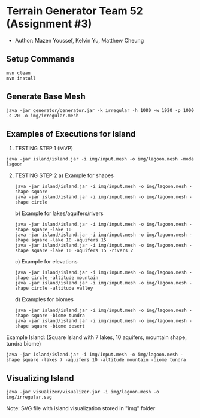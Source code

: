 # Terrain Generator Team 52 (Assignment #3)

  - Author: Mazen Youssef, Kelvin Yu, Matthew Cheung

## Setup Commands
```
mvn clean
mvn install
```
## Generate Base Mesh
```
java -jar generator/generator.jar -k irregular -h 1080 -w 1920 -p 1000 -s 20 -o img/irregular.mesh
```
## Examples of Executions for Island
1. TESTING STEP 1 (MVP)
```
java -jar island/island.jar -i img/input.mesh -o img/lagoon.mesh -mode lagoon
```

2. TESTING STEP 2
   a) Example for shapes
   ```
   java -jar island/island.jar -i img/input.mesh -o img/lagoon.mesh -shape square
   java -jar island/island.jar -i img/input.mesh -o img/lagoon.mesh -shape circle
   ```
   
   b) Example for lakes/aquifers/rivers
   ```
   java -jar island/island.jar -i img/input.mesh -o img/lagoon.mesh -shape square -lake 10
   java -jar island/island.jar -i img/input.mesh -o img/lagoon.mesh -shape square -lake 10 -aquifers 15
   java -jar island/island.jar -i img/input.mesh -o img/lagoon.mesh -shape square -lake 10 -aquifers 15 -rivers 2
   ```
   
   c) Example for elevations
   ```
   java -jar island/island.jar -i img/input.mesh -o img/lagoon.mesh -shape circle -altitude mountain
   java -jar island/island.jar -i img/input.mesh -o img/lagoon.mesh -shape circle -altitude valley
   ```
   
   d) Examples for biomes
   ```
   java -jar island/island.jar -i img/input.mesh -o img/lagoon.mesh -shape square -biome tundra
   java -jar island/island.jar -i img/input.mesh -o img/lagoon.mesh -shape square -biome desert
   ```

Example Island: (Square Island with 7 lakes, 10 aquifers, mountain shape, tundra biome)
```
java -jar island/island.jar -i img/input.mesh -o img/lagoon.mesh -shape square -lakes 7 -aquifers 10 -altitude mountain -biome tundra
```

## Visualizing Island
```
java -jar visualizer/visualizer.jar -i img/lagoon.mesh -o img/irregular.svg
```

Note: SVG file with island visualization stored in "img" folder
   
